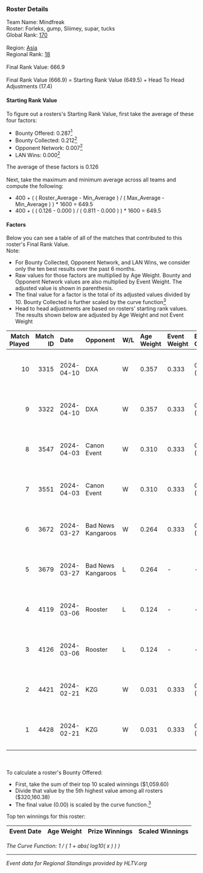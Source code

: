 ### Roster Details<br />
Team Name: Mindfreak<br />
Roster: Forleks, gump, Sliimey, supar, tucks<br />
Global Rank: [170](../standings_global.md)<br />
<br />
Region: [Asia]( ../standings_asia.md)<br />
Regional Rank: [18]( ../standings_asia.md)<br />
<br />
Final Rank Value:  666.9<br />
<br />
Final Rank Value (666.9) = Starting Rank Value (649.5) + Head To Head Adjustments (17.4)<br />

#### Starting Rank Value<br />
To figure out a rosters's Starting Rank Value, first take the average of these four factors:<br />
- Bounty Offered: 0.287[<sup>1</sup>](#table2)
- Bounty Collected: 0.212[<sup>2</sup>](#table1)
- Opponent Network: 0.007[<sup>2</sup>](#table1)
- LAN Wins: 0.000[<sup>2</sup>](#table1)

The average of these factors is 0.126<br />
<br />
Next, take the maximum and minimum average across all teams and compute the following:<br />
- 400 + ( ( Roster_Average - Min_Average ) / ( Max_Average - Min_Average ) ) * 1600 = 649.5
- 400 + ( ( 0.126 - 0.000 ) / ( 0.811 - 0.000 ) ) * 1600 = 649.5


#### Factors<br />
Below you can see a table of all of the matches that contributed to this roster's Final Rank Value.<br />
Note:<br />

- For Bounty Collected, Opponent Network, and LAN Wins, we consider only the ten best results over the past 6 months.
- Raw values for those factors are multiplied by Age Weight. Bounty and Opponent Network values are also multiplied by Event Weight. The adjusted value is shown in parenthesis.
- The final value for a factor is the total of its adjusted values divided by 10. Bounty Collected is further scaled by the curve function[<sup>3</sup>](#curveFunction)
- Head to head adjustments are based on rosters' starting rank values. The results shown below are adjusted by Age Weight and not Event Weight
<span id="table1"></span><br />


| Match Played | Match ID | Date       | Opponent           | W/L | Age Weight | Event Weight | Bounty Collected | Opponent Network | LAN Wins  | H2H Adj. | Roster                               |
| -: | -: | :- | :- | :- | :- | :- | :- | :- | :- | -: | :- |
|           10 |     3315 | 2024-04-10 | DXA                | W   | 0.357      | 0.333        | 0.002 (0.000)    | 0.240 (0.029)    | 0 (0.000) |     5.54 | Forleks, gump, Sliimey, supar, tucks |
|            9 |     3322 | 2024-04-10 | DXA                | W   | 0.357      | 0.333        | 0.002 (0.000)    | 0.240 (0.029)    | 0 (0.000) |     5.71 | Forleks, gump, Sliimey, supar, tucks |
|            8 |     3547 | 2024-04-03 | Canon Event        | W   | 0.310      | 0.333        | 0.000 (0.000)    | 0.000 (0.000)    | 0 (0.000) |     2.87 | Forleks, gump, Sliimey, supar, tucks |
|            7 |     3551 | 2024-04-03 | Canon Event        | W   | 0.310      | 0.333        | 0.000 (0.000)    | 0.000 (0.000)    | 0 (0.000) |     2.94 | Forleks, gump, Sliimey, supar, tucks |
|            6 |     3672 | 2024-03-27 | Bad News Kangaroos | W   | 0.264      | 0.333        | 0.014 (0.001)    | 0.084 (0.007)    | 0 (0.000) |     5.21 | Forleks, gump, Sliimey, supar, tucks |
|            5 |     3679 | 2024-03-27 | Bad News Kangaroos | L   | 0.264      | -            | -                | -                | -         |    -3.15 | Forleks, gump, Sliimey, supar, tucks |
|            4 |     4119 | 2024-03-06 | Rooster            | L   | 0.124      | -            | -                | -                | -         |    -1.38 | Forleks, gump, Sliimey, supar, tucks |
|            3 |     4126 | 2024-03-06 | Rooster            | L   | 0.124      | -            | -                | -                | -         |    -1.39 | Forleks, gump, Sliimey, supar, tucks |
|            2 |     4421 | 2024-02-21 | KZG                | W   | 0.031      | 0.333        | 0.005 (0.000)    | 0.145 (0.001)    | 0 (0.000) |     0.53 | Forleks, gump, Sliimey, supar, tucks |
|            1 |     4428 | 2024-02-21 | KZG                | W   | 0.031      | 0.333        | 0.005 (0.000)    | 0.145 (0.001)    | 0 (0.000) |     0.53 | Forleks, gump, Sliimey, supar, tucks |

<br />
<span id="table2"></span><br />
To calculate a roster's Bounty Offered:<br />

- First, take the sum of their top 10 scaled winnings ($1,059.60)
- Divide that value by the 5th highest value among all rosters ($320,160.38)
- The final value (0.00) is scaled by the curve function.[<sup>3</sup>](#curveFunction)

Top ten winnings for this roster:<br />

| Event Date | Age Weight | Prize Winnings | Scaled Winnings |
| :- | -: | :- | :- |


<span id="curveFunction"></span>_The Curve Function: 1 / ( 1 + abs( log10( x ) ) )_<br />

---
_Event data for Regional Standings provided by HLTV.org_<br />
